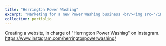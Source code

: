 ```yaml
---
title: "Herrington Power Washing"
excerpt: "Marketing for a new Power Washing business <br/><img src='/images/9EB8133D-0D00-462F-8125-6754EC08F73E_1_201_a-removebg-preview.png'>"
collection: portfolio
---
```


Creating a website, in charge of "Herrington Power Washing" on Instagram.
https://www.instagram.com/herringtonpowerwashing/
